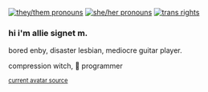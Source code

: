 [![they/them pronouns](https://img.shields.io/badge/pronouns-they%2Fthem-blueviolet)](https://pronoun.is/they/them)
[![she/her pronouns](https://img.shields.io/badge/pronouns-she%2Fher-ff69b4)](https://pronoun.is/she/her)
[![trans rights](https://img.shields.io/badge/trans-rights-brightgreen)]()
### hi i'm allie signet m.
bored enby, disaster lesbian, mediocre guitar player.

compression witch, 🦀 programmer

<sup> [current avatar source](https://picrew.me/image_maker/947708) </sup>

